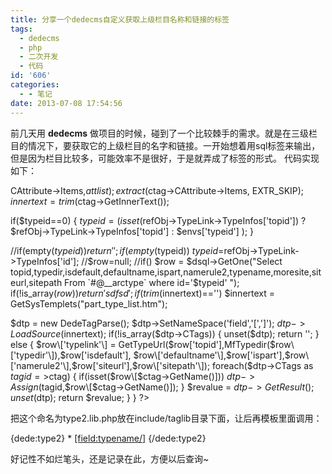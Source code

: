 ```yaml
---
title: 分享一个dedecms自定义获取上级栏目名称和链接的标签
tags:
  - dedecms
  - php
  - 二次开发
  - 代码
id: '606'
categories:
  - - 笔记
date: 2013-07-08 17:54:56
---
```


前几天用 **dedecms** 做项目的时候，碰到了一个比较棘手的需求。就是在三级栏目的情况下，要获取它的上级栏目的名字和链接。一开始想着用sql标签来输出，但是因为栏目比较多，可能效率不是很好，于是就弄成了标签的形式。 代码实现如下：

CAttribute->Items,$attlist);
extract($ctag->CAttribute->Items, EXTR\_SKIP);
$innertext = trim($ctag->GetInnerText());

if($typeid==0) {
$typeid = ( isset($refObj->TypeLink->TypeInfos\['topid'\]) ? $refObj->TypeLink->TypeInfos\['topid'\] : $envs\['typeid'\] );
}

//if(empty($typeid)) return '';
if(empty($typeid)) $typeid=$refObj->TypeLink->TypeInfos\['id'\];
//$row=null;
//if()
$row = $dsql->GetOne("Select topid,typedir,isdefault,defaultname,ispart,namerule2,typename,moresite,siteurl,sitepath 
                     From `#@__arctype` where id='$typeid' ");
if(!is\_array($row)) return 'sdfsd';
if(trim($innertext)=='') $innertext = GetSysTemplets("part\_type\_list.htm");

$dtp = new DedeTagParse();
$dtp->SetNameSpace('field','\[','\]');
$dtp->LoadSource($innertext);
if(!is\_array($dtp->CTags))
{
unset($dtp);
return '';
}
else
{
$row\['typelink'\] = GetTypeUrl($row\['topid'\],MfTypedir($row\['typedir'\]),$row\['isdefault'\],
                    $row\['defaultname'\],$row\['ispart'\],$row\['namerule2'\],$row\['siteurl'\],$row\['sitepath'\]);
foreach($dtp->CTags as $tagid=>$ctag)
{
if(isset($row\[$ctag->GetName()\])) $dtp->Assign($tagid,$row\[$ctag->GetName()\]);
}
$revalue = $dtp->GetResult();
unset($dtp);
return $revalue;
}
}
?>

把这个命名为type2.lib.php放在include/taglib目录下面，让后再模板里面调用：

{dede:type2}
    *   [\[field:typename/\]]([field:typelink/])
{/dede:type2}

好记性不如烂笔头，还是记录在此，方便以后查询~
